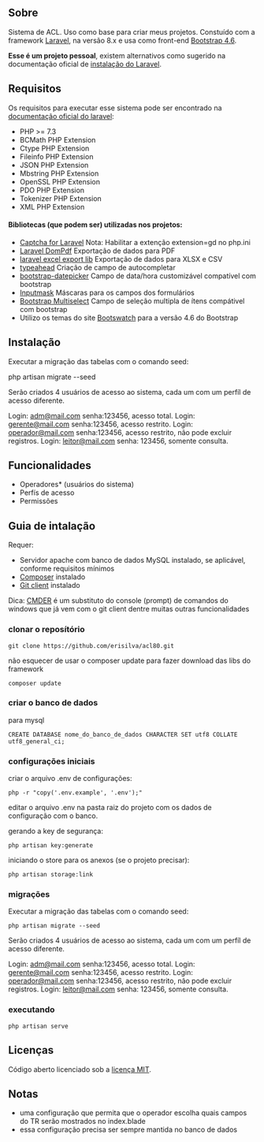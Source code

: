## Sobre

Sistema de ACL. Uso como base para criar meus projetos. Constuído com a framework [Laravel](https://laravel.com/), na versão 8.x e usa como front-end [Bootstrap 4.6](https://getbootstrap.com/).

**Esse é um projeto pessoal**, existem alternativos como sugerido na documentação oficial de [instalação do Laravel](https://laravel.com/docs/8.x/installation).

## Requisitos

Os requisitos para executar esse sistema pode ser encontrado na [documentação oficial do laravel](https://laravel.com/docs/8.x):

- PHP >= 7.3
- BCMath PHP Extension
- Ctype PHP Extension
- Fileinfo PHP Extension
- JSON PHP Extension
- Mbstring PHP Extension
- OpenSSL PHP Extension
- PDO PHP Extension
- Tokenizer PHP Extension
- XML PHP Extension

#### Bibliotecas (que podem ser) utilizadas nos projetos:

- [Captcha for Laravel](https://github.com/mewebstudio/captcha) Nota: Habilitar a extenção extension=gd no php.ini
- [Laravel DomPdf](https://github.com/barryvdh/laravel-dompdf) Exportação de dados para PDF
- [laravel excel export lib](https://laravel-excel.com/) Exportação de dados para XLSX e CSV
- [typeahead](https://github.com/corejavascript/typeahead.js) Criação de campo de autocompletar
- [bootstrap-datepicker](https://github.com/uxsolutions/bootstrap-datepicker) Campo de data/hora customizável compatível com bootstrap
- [Inputmask](https://github.com/RobinHerbots/Inputmask) Máscaras para os campos dos formulários
- [Bootstrap Multiselect](https://github.com/davidstutz/bootstrap-multiselect) Campo de seleção multipla de ítens compátivel com bootstrap
- Utilizo os temas do site [Bootswatch](https://bootswatch.com/) para a versão 4.6 do Bootstrap

## Instalação

Executar a migração das tabelas com o comando seed:

php artisan migrate --seed

Serão criados 4 usuários de acesso ao sistema, cada um com um perfíl de acesso diferente.

Login: adm@mail.com senha:123456, acesso total.
Login: gerente@mail.com senha:123456, acesso restrito.
Login: operador@mail.com senha:123456, acesso restrito, não pode excluir registros.
Login: leitor@mail.com senha: 123456, somente consulta.

## Funcionalidades

- Operadores* (usuários do sistema)
- Perfís de acesso
- Permissões

## Guia de intalação

Requer:

- Servidor apache com banco de dados MySQL instalado, se aplicável, conforme requisitos mínimos
- [Composer](https://getcomposer.org/download/) instalado
- [Git client](https://git-scm.com/downloads) instalado

Dica: [CMDER](https://cmder.net/) é um substituto do console (prompt) de comandos do windows que já vem com o git client dentre muitas outras funcionalidades

### clonar o reposítório

```
git clone https://github.com/erisilva/acl80.git
```

não esquecer de usar o composer update para fazer download das libs do framework

```
composer update
```

### criar o banco de dados

para mysql

```
CREATE DATABASE nome_do_banco_de_dados CHARACTER SET utf8 COLLATE utf8_general_ci;
```

### configurações iniciais

criar o arquivo .env de configurações:

```
php -r "copy('.env.example', '.env');"
```

editar o arquivo .env na pasta raiz do projeto com os dados de configuração com o banco.

gerando a key de segurança:

```
php artisan key:generate
```

iniciando o store para os anexos (se o projeto precisar):

```
php artisan storage:link
```

### migrações

Executar a migração das tabelas com o comando seed:

```
php artisan migrate --seed
```

Serão criados 4 usuários de acesso ao sistema, cada um com um perfíl de acesso diferente.

Login: adm@mail.com senha:123456, acesso total.
Login: gerente@mail.com senha:123456, acesso restrito.
Login: operador@mail.com senha:123456, acesso restrito, não pode excluir registros.
Login: leitor@mail.com senha: 123456, somente consulta.

### executando

```
php artisan serve
```

## Licenças

Código aberto licenciado sob a [licença MIT](https://opensource.org/licenses/MIT).

## Notas

- uma configuração que permita que o operador escolha quais campos do TR serão mostrados no index.blade
- essa configuração precisa ser sempre mantida no banco de dados